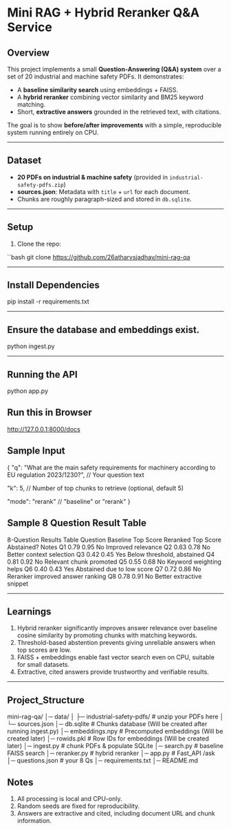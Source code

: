 # Mini RAG + Hybrid Reranker Q&A Service

## Overview

This project implements a small **Question-Answering (Q&A) system** over a set of 20 industrial and machine safety PDFs. It demonstrates:

- A **baseline similarity search** using embeddings + FAISS.
- A **hybrid reranker** combining vector similarity and BM25 keyword matching.
- Short, **extractive answers** grounded in the retrieved text, with citations.

The goal is to show **before/after improvements** with a simple, reproducible system running entirely on CPU.

---

## Dataset

- **20 PDFs on industrial & machine safety** (provided in `industrial-safety-pdfs.zip`)
- **sources.json**: Metadata with `title` + `url` for each document.
- Chunks are roughly paragraph-sized and stored in `db.sqlite`.

---

## Setup

1. Clone the repo:

``bash
git clone https://github.com/26atharvsjadhav/mini-rag-qa

---

##  Install Dependencies 

pip install -r requirements.txt

---

## Ensure the database and embeddings exist.

python ingest.py

---

## Running the API

python app.py

## Run this in Browser

http://127.0.0.1:8000/docs

## Sample Input 

{
  "q": "What are the main safety requirements for machinery according to EU regulation 2023/1230?",                              // Your question text
  
  "k": 5,                                                                                                                        // Number of top chunks to retrieve (optional, default 5)
  
  "mode": "rerank"                                                                                                                // "baseline" or "rerank"
} 



## Sample 8 Question Result Table

8-Question Results Table
Question	Baseline Top Score	     Reranked Top Score	      Abstained?	  Notes
Q1	          0.79	                  0.95	                  No	          Improved relevance
Q2	          0.63	                  0.78	                  No	          Better context selection
Q3	          0.42	                  0.45	                  Yes	          Below threshold, abstained
Q4	          0.81	                  0.92	                  No	          Relevant chunk promoted
Q5	          0.55	                  0.68	                  No	          Keyword weighting helps
Q6	          0.40	                  0.43	                  Yes	          Abstained due to low score
Q7	          0.72	                  0.86	                  No	          Reranker improved answer ranking
Q8	          0.78	                  0.91	                  No	          Better extractive snippet

---

## Learnings

1. Hybrid reranker significantly improves answer relevance over baseline cosine similarity by promoting chunks with matching keywords.
2. Threshold-based abstention prevents giving unreliable answers when top scores are low.
3. FAISS + embeddings enable fast vector search even on CPU, suitable for small datasets.
4. Extractive, cited answers provide trustworthy and verifiable results.

---

## Project_Structure

mini-rag-qa/
│─ data/
│   ├─ industrial-safety-pdfs/   # unzip your PDFs here
│   └─ sources.json
│─ db.sqlite                     # Chunks database          (Will be created after running ingest.py)
│─   embeddings.npy              # Precomputed embeddings   (Will be created later)
│─ rowids.pkl                    # Row IDs for embeddings   (Will be created later)
│─ ingest.py                     # chunk PDFs & populate SQLite
│─ search.py                     # baseline FAISS search
│─ reranker.py                   # hybrid reranker
│─ app.py                        # Fast_API /ask
│─ questions.json                # your 8 Qs
│─ requirements.txt
│─ README.md

## Notes

1. All processing is local and CPU-only.
2. Random seeds are fixed for reproducibility.
3. Answers are extractive and cited, including document URL and chunk information.

